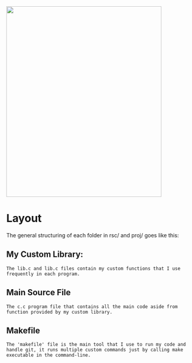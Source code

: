 <img src="https://github.com/AM-ML/C/assets/131138888/d15793d5-2b24-4d3e-a8c0-607ff299cba0" width = "408" height="500"/>


# Layout
The general structuring of each folder in rsc/ and proj/ goes like this:
  ## My Custom Library:
    The lib.c and lib.c files contain my custom functions that I use frequently in each program.
    
  ## Main Source File
    The c.c program file that contains all the main code aside from function provided by my custom library.

  ## Makefile
    The 'makefile' file is the main tool that I use to run my code and handle git, it runs multiple custom commands just by calling make executable in the command-line.
